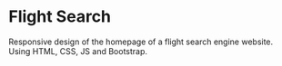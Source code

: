 # Flight Search
Responsive design of the homepage of a flight search engine website. Using HTML, CSS, JS and Bootstrap.
